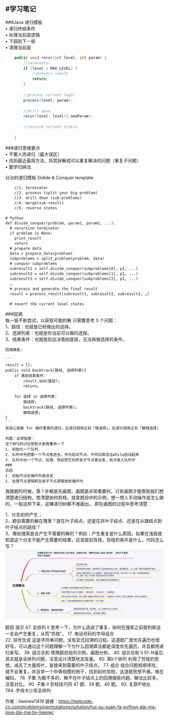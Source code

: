 ﻿#学习笔记
----
###Java 递归模板  
• 递归终结条件  
• 处理当前层逻辑  
• 下探到下一层  
• 清理当前层  
``` Java
    public void recur(int level, int param) {
        //terminator
        if (level > MAX_LEVEL) {
            //process result
            return;
        }
        
        //process current logic
        process(level, param);
        
        //drill down
        recur(level: level+1,newParam);
        
        //restore current status
        
    }
```    
###递归思维要点  
• 不要人肉递归（最大误区）<br/>
• 找到最近最简方法，将其拆解成可以重复解决的问题（重复子问题）<br/>
• 数学归纳法<br/>
    
分治的递归模板  Didide & Conquer template:
 
        //1. terminator
        //2. process (split your big problem)
        //3. drill down (sub-problems)
        //4. merge(sub-result)
        //5. reverse states
        
    # Python
    def divide_conquer(problem, param1, param2, ...): 
      # recursion terminator 
      if problem is None: 
        print_result 
        return 
      # prepare data 
      data = prepare_data(problem) 
      subproblems = split_problem(problem, data) 
      # conquer subproblems 
      subresult1 = self.divide_conquer(subproblems[0], p1, ...) 
      subresult2 = self.divide_conquer(subproblems[1], p1, ...) 
      subresult3 = self.divide_conquer(subproblems[2], p1, ...) 
      …
      # process and generate the final result 
      result = process_result(subresult1, subresult2, subresult3, …)
    	
      # revert the current level states
      
      
###回溯   
    每一层不断尝试，以获取可能的解
    只需要思考 3 个问题：      
    1、路径：也就是已经做出的选择。     
    2、选择列表：也就是你当前可以做的选择。     
    3、结束条件：也就是到达决策树底层，无法再做选择的条件。  
    
    回溯模板：  
   
    ```
    result = [];
    public void backtrack(路径, 选择列表){
        if 满足结束条件:
            result.add(路径);
            return;
        
        for 选择 in 选择列表:
            做选择;
            backtrack(路径, 选择列表);
            撤销选择;
    }
    ```
    其核心就是 for 循环里面的递归，在递归调用之前「做选择」，在递归调用之后「撤销选择」

    列题：反转链表：
    这个BFS的讨论想和大家再重申一下
    1. 初始化一个队列
    2. 队列中先把第一个节点放进去，作为启动节点，不然后面没法while启动起来
    3. 队列中出一个节点，处理，然后把它的所有子节点拿出来，依次放入队列中
    ###
    总结
    1. 初始节点在循环外放进去
    2. 处理节点逻辑和生成子节点逻辑放到循环内

我做题的时候，第 1 步都是先画图，画图是非常重要的，只有画图才能帮助我们想清楚递归结构，想清楚如何剪枝。就拿题目中的示例，想一想人手动操作是怎么做的，一般这样下来，这棵递归树都不难画出。
即在画图的过程中思考清楚：

1、分支如何产生；  
2、题目需要的解在哪里？是在叶子结点、还是在非叶子结点、还是在从跟结点到叶子结点的路径？  
3、哪些搜索是会产生不需要的解的？例如：产生重复是什么原因，如果在浅层就知道这个分支不能产生需要的结果，应该提前剪枝，剪枝的条件是什么，代码怎么写？
![](.NOTE_images/回朔算法.png)

题目	提示
47. 全排列 II	思考一下，为什么造成了重复，如何在搜索之前就判断这一支会产生重复，从而“剪枝”。
17 .电话号码的字母组合	
22. 括号生成	这是字符串问题，没有显式回溯的过程。这道题广度优先遍历也很好写，可以通过这个问题理解一下为什么回溯算法都是深度优先遍历，并且都用递归来写。
39. 组合总和	使用题目给的示例，画图分析。
40. 组合总和 II	
51. N皇后	其实就是全排列问题，注意设计清楚状态变量。
60. 第k个排列	利用了剪枝的思想，减去了大量枝叶，直接来到需要的叶子结点。
77. 组合	组合问题按顺序找，就不会重复。并且举一个中等规模的例子，找到如何剪枝，这道题思想不难，难在编码。
78. 子集	为数不多的，解不在叶子结点上的回溯搜索问题。解法比较多，注意对比。
90. 子集 II	剪枝技巧同 47 题、39 题、40 题。
93. 复原IP地址	
784. 字母大小写全排列	

作者：liweiwei1419
链接：https://leetcode-cn.com/problems/permutations/solution/hui-su-suan-fa-python-dai-ma-java-dai-ma-by-liweiw/